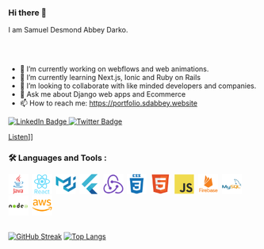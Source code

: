 
### Hi there 👋
 I am Samuel Desmond Abbey Darko.&nbsp;
<div>
  <img src="https://komarev.com/ghpvc/?username=sdabbey&style=flat-square&color=blue" alt=""/>
</div>&nbsp;

- 🔭 I’m currently working on webflows and web animations.
- 🌱 I’m currently learning Next.js, Ionic and Ruby on Rails
- 👯 I’m looking to collaborate with like minded developers and companies.
- 💬 Ask me about Django web apps and Ecommerce
- 📫 How to reach me: https://portfolio.sdabbey.website

<div id="badges">
  <a href="https://www.linkedin.com/in/samuel-desmond-abbey-darko-b5586b1b5/?lipi=urn%3Ali%3Apage%3Ad_flagship3_feed%3B9eYnNjt%2BT6qx6amA6LSfTg%3D%3D">
    <img src="https://img.shields.io/badge/LinkedIn-blue?style=for-the-badge&logo=linkedin&logoColor=white" alt="LinkedIn Badge"/>
  </a>

  <a href="https://twitter.com/s_d_abbey">
    <img src="https://img.shields.io/badge/Twitter-blue?style=for-the-badge&logo=twitter&logoColor=white" alt="Twitter Badge"/>
  </a>
</div>

[Listen](https://spotify-github-profile.vercel.app/api/view.svg?uid=lptcn18ow0m4twfjhrupkrwmf&redirect=true][https://spotify-github-profile.vercel.app/api/view.svg?uid=lptcn18ow0m4twfjhrupkrwmf&cover_image=true&theme=novatorem&show_offline=false&background_color=121212&interchange=false&bar_color=53b14f&bar_color_cover=true)]]

### :hammer_and_wrench: Languages and Tools :
<div>
  <img src="https://github.com/devicons/devicon/blob/master/icons/java/java-original-wordmark.svg" title="Java" alt="Java" width="40" height="40"/>&nbsp;
  <img src="https://github.com/devicons/devicon/blob/master/icons/react/react-original-wordmark.svg" title="React" alt="React" width="40" height="40"/>&nbsp;
  <img src="https://github.com/devicons/devicon/blob/master/icons/materialui/materialui-original.svg" title="Material UI" alt="Material UI" width="40" height="40"/>&nbsp;
  <img src="https://github.com/devicons/devicon/blob/master/icons/flutter/flutter-original.svg" title="Flutter" alt="Flutter" width="40" height="40"/>&nbsp;
  <img src="https://github.com/devicons/devicon/blob/master/icons/redux/redux-original.svg" title="Redux" alt="Redux " width="40" height="40"/>&nbsp;
  <img src="https://github.com/devicons/devicon/blob/master/icons/css3/css3-plain-wordmark.svg"  title="CSS3" alt="CSS" width="40" height="40"/>&nbsp;
  <img src="https://github.com/devicons/devicon/blob/master/icons/html5/html5-original.svg" title="HTML5" alt="HTML" width="40" height="40"/>&nbsp;
  <img src="https://github.com/devicons/devicon/blob/master/icons/javascript/javascript-original.svg" title="JavaScript" alt="JavaScript" width="40" height="40"/>&nbsp;
  <img src="https://github.com/devicons/devicon/blob/master/icons/firebase/firebase-plain-wordmark.svg" title="Firebase" alt="Firebase" width="40" height="40"/>&nbsp;
  <img src="https://github.com/devicons/devicon/blob/master/icons/mysql/mysql-original-wordmark.svg" title="MySQL"  alt="MySQL" width="40" height="40"/>&nbsp;
  <img src="https://github.com/devicons/devicon/blob/master/icons/nodejs/nodejs-original-wordmark.svg" title="NodeJS" alt="NodeJS" width="40" height="40"/>&nbsp;
  <img src="https://github.com/devicons/devicon/blob/master/icons/amazonwebservices/amazonwebservices-plain-wordmark.svg" title="AWS" alt="AWS" width="40" height="40"/>&nbsp;
</div>&nbsp;

[![GitHub Streak](https://github-readme-streak-stats.herokuapp.com?user=sdabbey&border_radius=5&background=000000&sideNums=EBEBEB&currStreakLabel=EB5454&currStreakNum=EB5454&sideLabels=EBEBEB&border=EB5454&stroke=EBEBEB52&dates=EBEBEB)](https://git.io/streak-stats)
[![Top Langs](https://github-readme-stats.vercel.app/api/top-langs/?username=sdabbey&layout=compact&theme=vision-friendly-dark)](https://github.com/anuraghazra/github-readme-stats)
